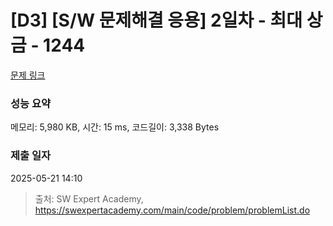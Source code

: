 # [D3] [S/W 문제해결 응용] 2일차 - 최대 상금 - 1244 

[문제 링크](https://swexpertacademy.com/main/code/problem/problemDetail.do?contestProbId=AV15Khn6AN0CFAYD) 

### 성능 요약

메모리: 5,980 KB, 시간: 15 ms, 코드길이: 3,338 Bytes

### 제출 일자

2025-05-21 14:10



> 출처: SW Expert Academy, https://swexpertacademy.com/main/code/problem/problemList.do